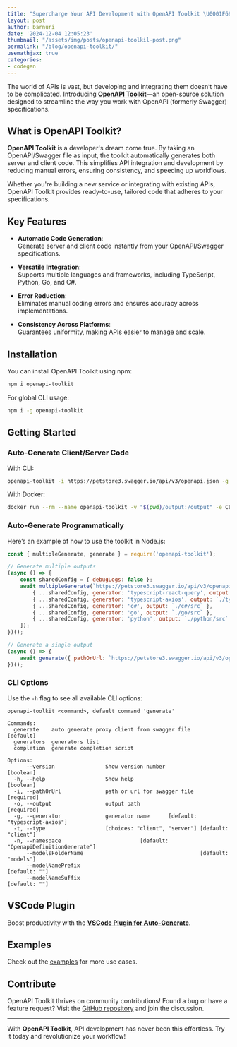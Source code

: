 ```yaml
---
title: "Supercharge Your API Development with OpenAPI Toolkit \U0001F680"
layout: post
author: barnuri
date: '2024-12-04 12:05:23'
thumbnail: "/assets/img/posts/openapi-toolkil-post.png"
permalink: "/blog/openapi-toolkit/"
usemathjax: true
categories:
- codegen
---
```


The world of APIs is vast, but developing and integrating them doesn’t have to be complicated. Introducing [**OpenAPI Toolkit**](https://github.com/barnuri/openapi-toolkit)—an open-source solution designed to streamline the way you work with OpenAPI (formerly Swagger) specifications.  

## What is OpenAPI Toolkit?  

**OpenAPI Toolkit** is a developer's dream come true. By taking an OpenAPI/Swagger file as input, the toolkit automatically generates both server and client code. This simplifies API integration and development by reducing manual errors, ensuring consistency, and speeding up workflows.  

Whether you're building a new service or integrating with existing APIs, OpenAPI Toolkit provides ready-to-use, tailored code that adheres to your specifications.  

## Key Features  

- **Automatic Code Generation**:  
  Generate server and client code instantly from your OpenAPI/Swagger specifications.  

- **Versatile Integration**:  
  Supports multiple languages and frameworks, including TypeScript, Python, Go, and C#.  

- **Error Reduction**:  
  Eliminates manual coding errors and ensures accuracy across implementations.  

- **Consistency Across Platforms**:  
  Guarantees uniformity, making APIs easier to manage and scale.  

## Installation  

You can install OpenAPI Toolkit using npm:  

```bash
npm i openapi-toolkit
```

For global CLI usage:  

```bash
npm i -g openapi-toolkit
```

## Getting Started  

### Auto-Generate Client/Server Code  

With CLI:  
```bash
openapi-toolkit -i https://petstore3.swagger.io/api/v3/openapi.json -g typescript-axios -o ./src/services/petStore --modelNamePrefix My --modelNameSuffix .dto
```

With Docker:  
```bash
docker run --rm --name openapi-toolkit -v "$(pwd)/output:/output" -e CLI_PARAMS="-i https://petstore3.swagger.io/api/v3/openapi.json -g typescript-axios --modelNamePrefix My --modelNameSuffix .dto" barnuri/openapi-toolkit
```

### Auto-Generate Programmatically  

Here’s an example of how to use the toolkit in Node.js:  

```js
const { multipleGenerate, generate } = require('openapi-toolkit');

// Generate multiple outputs
(async () => {
    const sharedConfig = { debugLogs: false };
    await multipleGenerate(`https://petstore3.swagger.io/api/v3/openapi.json`, [
        { ...sharedConfig, generator: 'typescript-react-query', output: `./typescript-react-query/src` },
        { ...sharedConfig, generator: 'typescript-axios', output: `./typescript-axios/src` },
        { ...sharedConfig, generator: 'c#', output: `./c#/src` },
        { ...sharedConfig, generator: 'go', output: `./go/src` },
        { ...sharedConfig, generator: 'python', output: `./python/src` },
    ]);
})();

// Generate a single output
(async () => {
    await generate({ pathOrUrl: `https://petstore3.swagger.io/api/v3/openapi.json`, generator: 'typescript-react-query', output: `./typescript-react-query/src` });
})();
```

### CLI Options  

Use the `-h` flag to see all available CLI options:  
```text
openapi-toolkit <command>, default command 'generate'

Commands:
  generate    auto generate proxy client from swagger file             [default]
  generators  generators list
  completion  generate completion script

Options:
      --version                Show version number                     [boolean]
  -h, --help                   Show help                               [boolean]
  -i, --pathOrUrl              path or url for swagger file           [required]
  -o, --output                 output path                            [required]
  -g, --generator              generator name      [default: "typescript-axios"]
  -t, --type                   [choices: "client", "server"] [default: "client"]
  -n, --namespace                         [default: "OpenapiDefinitionGenerate"]
      --modelsFolderName                                     [default: "models"]
      --modelNamePrefix                                            [default: ""]
      --modelNameSuffix                                            [default: ""]
```

## VSCode Plugin  

Boost productivity with the [**VSCode Plugin for Auto-Generate**](https://marketplace.visualstudio.com/items?itemName=Bar.generator-from-swagger).  

## Examples  

Check out the [examples](https://github.com/barnuri/openapi-toolkit/tree/main/examples/ReadMe.md) for more use cases.  

## Contribute  

OpenAPI Toolkit thrives on community contributions! Found a bug or have a feature request? Visit the [GitHub repository](https://github.com/barnuri/openapi-toolkit) and join the discussion.  

---  

With **OpenAPI Toolkit**, API development has never been this effortless. Try it today and revolutionize your workflow!
